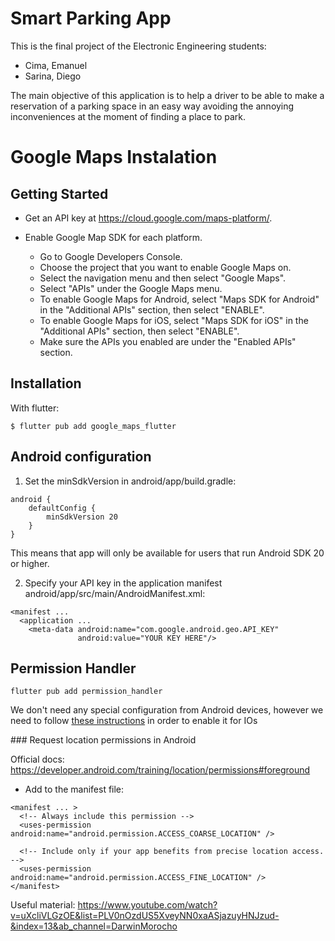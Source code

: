 # Smart Parking App

This is the final project of the Electronic Engineering students: 

- Cima, Emanuel
- Sarina, Diego

The main objective of this application is to help a driver to be able to make a reservation of a parking space in an easy way avoiding the annoying inconveniences at the moment of finding a place to park.

# Google Maps Instalation

## Getting Started 

- Get an API key at https://cloud.google.com/maps-platform/.

- Enable Google Map SDK for each platform.

    - Go to Google Developers Console.
    - Choose the project that you want to enable Google Maps on.
    - Select the navigation menu and then select "Google Maps".
    - Select "APIs" under the Google Maps menu.
    - To enable Google Maps for Android, select "Maps SDK for Android" in the "Additional APIs" section, then select "ENABLE".
    - To enable Google Maps for iOS, select "Maps SDK for iOS" in the "Additional APIs" section, then select "ENABLE".
    - Make sure the APIs you enabled are under the "Enabled APIs" section.

## Installation

With flutter: 
```
$ flutter pub add google_maps_flutter
```

## Android configuration
1. Set the minSdkVersion in android/app/build.gradle:

```
android {
    defaultConfig {
        minSdkVersion 20
    }
}
```
This means that app will only be available for users that run Android SDK 20 or higher.

2. Specify your API key in the application manifest android/app/src/main/AndroidManifest.xml:

```
<manifest ...
  <application ...
    <meta-data android:name="com.google.android.geo.API_KEY"
               android:value="YOUR KEY HERE"/>
```

## Permission Handler

```
flutter pub add permission_handler
```

We don't need any special configuration from Android devices, however we need to follow [these instructions](https://pub.dev/packages/permission_handler) in order to enable it for IOs

### Request location permissions in Android

Official docs: https://developer.android.com/training/location/permissions#foreground

- Add to the manifest file: 

```
<manifest ... >
  <!-- Always include this permission -->
  <uses-permission android:name="android.permission.ACCESS_COARSE_LOCATION" />

  <!-- Include only if your app benefits from precise location access. -->
  <uses-permission android:name="android.permission.ACCESS_FINE_LOCATION" />
</manifest>
```

Useful material: https://www.youtube.com/watch?v=uXcliVLGzOE&list=PLV0nOzdUS5XveyNN0xaASjazuyHNJzud-&index=13&ab_channel=DarwinMorocho